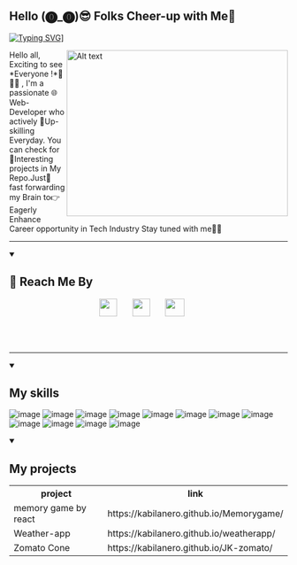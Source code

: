 ##                    Hello (⓿_⓿)😎 Folks Cheer-up with Me👋 

[![Typing SVG](https://readme-typing-svg.demolab.com?font=Fira+Code&pause=1000&random=false&width=435&lines=I'm+a+freelancer;I'm+fullstack+web+developer;I'm+content+writer)](https://git.io/typing-svg)]

<img src="https://camo.githubusercontent.com/9c9413b6db95471fc7c9422f6bde544c05958bea9f1eb16ca898dab971199387/68747470733a2f2f63646e2e6472696262626c652e636f6d2f75736572732f313837363738312f73637265656e73686f74732f363136393534322f7765625f6368617261637465722e6769663f7261773d74727565" alt="Alt text" align="right" height="300px" width="400px">


<p>Hello all, Exciting to see *Everyone !*👋🙋‍♂️ , I'm a passionate 🌐 Web-Developer who actively 💪Up-skilling Everyday. You can check for 🤯Interesting projects in My Repo.Just🚀 fast forwarding my Brain to👉 Eagerly Enhance Career opportunity in Tech Industry Stay tuned with me📌📌 </p>

----
<details open> 
  <summary><h2>📘 Reach Me By</h2></summary>
<p align="center">
  <a href="https://discord.gg/wvmPSQ3n5a" alt="Discord" title="Dev Pro Tips Discord Server"><img width="32px" src="https://i.imgur.com/OViZO8J.png"/></a>
  &#8287;&#8287;&#8287;&#8287;&#8287;
  <a href="https://www.linkedin.com/in/kabilan-j-10a4aa27b/" alt="Linkedin" title="linkedin reachout"><img width="32px" src="https://i.imgur.com/yRpa1dQ.png"/></a>
  &#8287;&#8287;&#8287;&#8287;&#8287;
  <a href="mailto:kapilrhode0000@gmail.com" title="Mail me"><img width="35px" height="32px" src="https://imgur.com/lUBgqGH.png"/></a>
  &#8287;&#8287;&#8287;&#8287;&#8287;
  
  
</p>
</details>
<br>
<br>

---

<details open>
<summary><h2>My skills</h2></summary>

 ![image](https://github.com/kabilanero/kabilanero/assets/131948780/fba1c142-223d-4a95-8bfd-0af51d56be68)   ![image](https://github.com/kabilanero/kabilanero/assets/131948780/0d311cb9-862a-4289-9c4e-a7e6d7b1f3e2) ![image](https://github.com/kabilanero/kabilanero/assets/131948780/f5380d38-8390-4adf-aaa2-805f0e7343d1) ![image](https://github.com/kabilanero/kabilanero/assets/131948780/bc1b43a7-60e8-4deb-aa8c-4d388061b139)  ![image](https://github.com/kabilanero/kabilanero/assets/131948780/a8db13fd-ccdf-4785-a837-08aded280045)   ![image](https://github.com/kabilanero/kabilanero/assets/131948780/a5a9720e-07b5-479c-b701-30ce727561c5) ![image](https://github.com/kabilanero/kabilanero/assets/131948780/093b9b75-75dc-4e49-b9eb-ba0a9d1f0986)  ![image](https://github.com/kabilanero/kabilanero/assets/131948780/05b76bb7-d640-4a98-81ce-f801232e21cf)  ![image](https://github.com/kabilanero/kabilanero/assets/131948780/f375d2c0-9bfd-451e-83e2-4cbfe76ac896) ![image](https://github.com/kabilanero/kabilanero/assets/131948780/96b556e0-6f18-4b65-85e6-82e173cc1837)    ![image](https://github.com/kabilanero/kabilanero/assets/131948780/e0973e5b-b601-43d1-8b33-dc91870de497)  ![image](https://github.com/kabilanero/kabilanero/assets/131948780/ce183d93-1c97-47de-8c9a-91816f00d7bf)
</details>

<details open>
<summary><h2>My projects</h2></summary>
  <table>
<tr>
  <th>project</th>
  <th>link</th>
  
</tr>
    <tr>
      <td>memory game by react</td>
      <td>https://kabilanero.github.io/Memorygame/</td>
    </tr>
    <tr>
      <td>Weather-app</td>
      <td> https://kabilanero.github.io/weatherapp/</td>
    </tr>
    <tr>
      <td>Zomato Cone</td>
      <td>https://kabilanero.github.io/JK-zomato/</td>
    </tr>
  </table>

</details>
